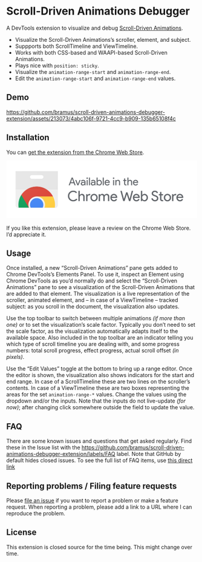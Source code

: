# Scroll-Driven Animations Debugger

A DevTools extension to visualize and debug [Scroll-Driven Animations](https://scroll-driven-animations.style/).

- Visualize the Scroll-Driven Animations’s scroller, element, and subject.
- Suppports both ScrollTimeline and ViewTimeline.
- Works with both CSS-based and WAAPI-based Scroll-Driven Animations.
- Plays nice with `position: sticky`.
- Visualize the `animation-range-start` and `animation-range-end`.
- Edit the `animation-range-start` and `animation-range-end` values.

## Demo

https://github.com/bramus/scroll-driven-animations-debugger-extension/assets/213073/4abc106f-9721-4cc9-b909-135b65108f4c

## Installation

You can [get the extension from the Chrome Web Store](https://chromewebstore.google.com/detail/scroll-driven-animations-debugger/ojihehfngalmpghicjgbfdmloiifhoce).

[![Available on the Chrome Web Store](./assets/chrome-webstore.svg)](https://chromewebstore.google.com/detail/scroll-driven-animations-debugger/ojihehfngalmpghicjgbfdmloiifhoce)

If you like this extension, please leave a review on the Chrome Web Store. I’d appreciate it.

## Usage

Once installed, a new “Scroll-Driven Animations” pane gets added to Chrome DevTools’s Elements Panel. To use it, inspect an Element using Chrome DevTools as you’d normally do and select the “Scroll-Driven Animations” pane to see a visualization of the Scroll-Driven Animations that are added to that element. The visualization is a live representation of the scroller, animated element, and – in case of a ViewTimeline – tracked subject: as you scroll in the document, the visualization also updates.

Use the top toolbar to switch between multiple animations _(if more than one)_ or to set the visualization’s scale factor. Typically you don’t need to set the scale factor, as the visualization automatically adapts itself to the available space. Also included in the top toolbar are an indicator telling you which type of scroll timeline you are dealing with, and some progress numbers: total scroll progress, effect progress, actual scroll offset _(in pixels)_.

Use the “Edit Values” toggle at the bottom to bring up a range editor. Once the editor is shown, the visualization also shows indicators for the start and end range. In case of a ScrollTimeline these are two lines on the scroller’s contents. In case of a ViewTimeline these are two boxes representing the areas for the set `animation-range-*` values. Change the values using the dropdown and/or the inputs. Note that the inputs do not live-update _(for now)_; after changing click somewhere outside the field to update the value.

## FAQ

There are some known issues and questions that get asked regularly. Find these in the Issue list with the https://github.com/bramus/scroll-driven-animations-debugger-extension/labels/FAQ label. Note that GitHub by default hides closed issues. To see the full list of FAQ items, use [this direct link](https://github.com/bramus/scroll-driven-animations-debugger-extension/issues?q=label%3AFAQ+)

## Reporting problems / Filing feature requests

Please [file an issue](https://github.com/bramus/scroll-driven-animations-debugger-extension/issues) if you want to report a problem or make a feature request. When reporting a problem, please add a link to a URL where I can reproduce the problem.

## License

This extension is closed source for the time being. This might change over time.
